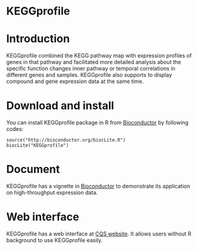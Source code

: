 KEGGprofile
============

# Introduction #
KEGGprofile combined the KEGG pathway map with expression
profiles of genes in that pathway and facilitated more detailed analysis
about the specific function changes inner pathway or temporal correlations
in different genes and samples. KEGGprofile also supports to display compound and gene expression data at the same time.

# Download and install #
You can install KEGGprofile package in R from [Bioconductor](http://bioconductor.org/packages/release/bioc/html/KEGGprofile.html) by following codes:

    source("http://bioconductor.org/biocLite.R")
    biocLite("KEGGprofile")

# Document #
KEGGprofile has a vignette in [Bioconductor](http://bioconductor.org/packages/release/bioc/vignettes/KEGGprofile/inst/doc/KEGGprofile.pdf) to demonstrate its application on high-throughput expression data.

# Web interface #
KEGGprofile has a web interface at [CQS website](https://cqs.mc.vanderbilt.edu/shiny/KEGGprofile/). It allows users without R background to use KEGGprofile easily.